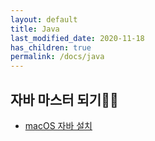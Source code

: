 ```yaml
---
layout: default
title: Java
last_modified_date: 2020-11-18
has_children: true
permalink: /docs/java
---
```

## 자바 마스터 되기👊🏻
- [macOS 자바 설치](http://taewan.kim/oci_docs/98_misc_tips/tools/management_of_java_tools_with_sdkman/)
